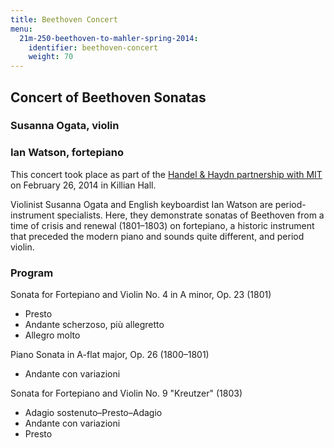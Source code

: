 ```yaml
---
title: Beethoven Concert
menu:
  21m-250-beethoven-to-mahler-spring-2014:
    identifier: beethoven-concert
    weight: 70
---
```

Concert of Beethoven Sonatas
----------------------------

### **Susanna Ogata, violin**

### **Ian Watson, fortepiano**

This concert took place as part of the [Handel & Haydn partnership with MIT](http://handelandhaydn.org/education/for-college-students/mit-partnership/) on February 26, 2014 in Killian Hall.

Violinist Susanna Ogata and English keyboardist Ian Watson are period-instrument specialists. Here, they demonstrate sonatas of Beethoven from a time of crisis and renewal (1801–1803) on fortepiano, a historic instrument that preceded the modern piano and sounds quite different, and period violin.

### **Program**

Sonata for Fortepiano and Violin No. 4 in A minor, Op. 23 (1801)

*   Presto
*   Andante scherzoso, più allegretto
*   Allegro molto

Piano Sonata in A-flat major, Op. 26 (1800–1801)

*   Andante con variazioni

Sonata for Fortepiano and Violin No. 9 "Kreutzer" (1803)

*   Adagio sostenuto–Presto–Adagio
*   Andante con variazioni
*   Presto